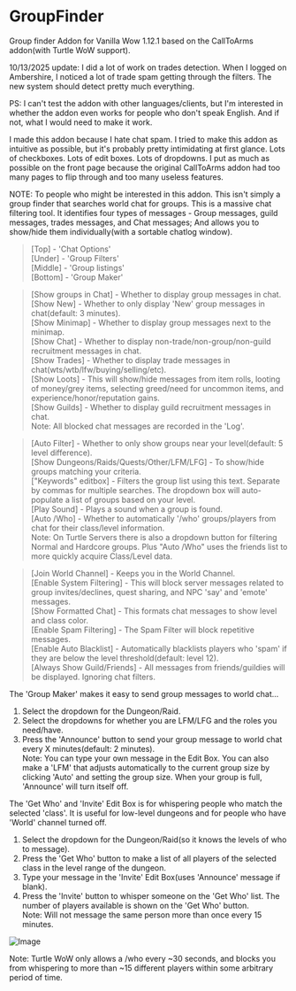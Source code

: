 # GroupFinder
Group finder Addon for Vanilla Wow 1.12.1 based on the CallToArms addon(with Turtle WoW support).  

10/13/2025 update: I did a lot of work on trades detection. When I logged on Ambershire, I noticed a lot of trade spam getting through the filters. The new system should detect pretty much everything.  

PS: I can't test the addon with other languages/clients, but I'm interested in whether the addon even works for people who don't speak English. And if not, what I would need to make it work.  

I made this addon because I hate chat spam. I tried to make this addon as intuitive as possible, but it's probably pretty intimidating at first glance. Lots of checkboxes. Lots of edit boxes. Lots of dropdowns. I put as much as possible on the front page because the original CallToArms addon had too many pages to flip through and too many useless features.  

NOTE: To people who might be interested in this addon. This isn't simply a group finder that searches world chat for groups. This is a massive chat filtering tool. It identifies four types of messages - Group messages, guild messages, trades messages, and Chat messages; And allows you to show/hide them individually(with a sortable chatlog window).  

>[Top] - 'Chat Options'  
[Under] - 'Group Filters'  
[Middle] - 'Group listings'  
[Bottom] - 'Group Maker'  

>[Show groups in Chat] - Whether to display group messages in chat.  
[Show New] - Whether to only display 'New' group messages in chat(default: 3 minutes).  
[Show Minimap] - Whether to display group messages next to the minimap.  
[Show Chat] - Whether to display non-trade/non-group/non-guild recruitment messages in chat.  
[Show Trades] - Whether to display trade messages in chat(wts/wtb/lfw/buying/selling/etc).  
[Show Loots] - This will show/hide messages from item rolls, looting of money/grey items, selecting greed/need for uncommon items, and experience/honor/reputation gains.  
[Show Guilds] - Whether to display guild recruitment messages in chat.  
Note: All blocked chat messages are recorded in the 'Log'.  

>[Auto Filter] - Whether to only show groups near your level(default: 5 level difference).  
[Show Dungeons/Raids/Quests/Other/LFM/LFG] - To show/hide groups matching your criteria.  
["Keywords" editbox] - Filters the group list using this text. Separate by commas for multiple searches. The dropdown box will auto-populate a list of groups based on your level.  
[Play Sound] - Plays a sound when a group is found.  
[Auto /Who] - Whether to automatically '/who' groups/players from chat for their class/level information.  
Note: On Turtle Servers there is also a dropdown button for filtering Normal and Hardcore groups. Plus "Auto /Who" uses the friends list to more quickly acquire Class/Level data.  

>[Join World Channel] - Keeps you in the World Channel.  
[Enable System Filtering] - This will block server messages related to group invites/declines, quest sharing, and NPC 'say' and 'emote' messages.  
[Show Formatted Chat] - This formats chat messages to show level and class color.  
[Enable Spam Filtering] - The Spam Filter will block repetitive messages.  
[Enable Auto Blacklist] - Automatically blacklists players who 'spam' if they are below the level threshold(default: level 12).  
[Always Show Guild/Friends] - All messages from friends/guildies will be displayed. Ignoring chat filters.  

The 'Group Maker' makes it easy to send group messages to world chat...  
1) Select the dropdown for the Dungeon/Raid.  
2) Select the dropdowns for whether you are LFM/LFG and the roles you need/have.  
3) Press the 'Announce' button to send your group message to world chat every X minutes(default: 2 minutes).  
Note: You can type your own message in the Edit Box. You can also make a 'LFM' that adjusts automatically to the current group size by clicking 'Auto' and setting the group size. When your group is full, 'Announce' will turn itself off. 
  
The 'Get Who' and 'Invite' Edit Box is for whispering people who match the selected 'class'. It is useful for low-level dungeons and for people who have 'World' channel turned off.  
1) Select the dropdown for the Dungeon/Raid(so it knows the levels of who to message).  
2) Press the 'Get Who' button to make a list of all players of the selected class in the level range of the dungeon.  
3) Type your message in the 'Invite' Edit Box(uses 'Announce' message if blank).  
4) Press the 'Invite' button to whisper someone on the 'Get Who' list. The number of players available is shown on the 'Get Who' button.  
Note: Will not message the same person more than once every 15 minutes.

![Image](https://github.com/user-attachments/assets/782da809-509d-4101-b75c-3e56afa2ebf5)  

Note: Turtle WoW only allows a /who every ~30 seconds, and blocks you from whispering to more than ~15 different players within some arbitrary period of time.  
